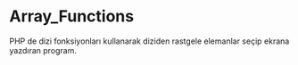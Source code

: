 # Array_Functions
PHP de dizi fonksiyonları kullanarak diziden rastgele elemanlar seçip ekrana yazdıran program.
